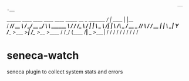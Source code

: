                                                                     __         .__     
  ______ ____   ____   ____   ____ _____            __  _  _______ _/  |_  ____ |  |__  
 /  ___// __ \ /    \_/ __ \_/ ___\\__  \    ______ \ \/ \/ /\__  \\   __\/ ___\|  |  \ 
 \___ \\  ___/|   |  \  ___/\  \___ / __ \_ /_____/  \     /  / __ \|  | \  \___|   Y  \
/____  >\___  >___|  /\___  >\___  >____  /           \/\_/  (____  /__|  \___  >___|  /
     \/     \/     \/     \/     \/     \/                        \/          \/     \/
     
     

# seneca-watch
seneca plugin to collect system stats and errors

